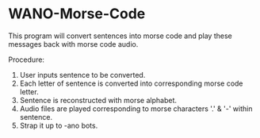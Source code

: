 # WANO-Morse-Code
This program will convert sentences into morse code and play these messages back with morse code audio.

Procedure:
  1. User inputs sentence to be converted.
  2. Each letter of sentence is converted into corresponding morse code letter.
  3. Sentence is reconstructed with morse alphabet.
  4. Audio files are played corresponding to morse characters '.' & '-' within sentence.
  5. Strap it up to -ano bots.
  

